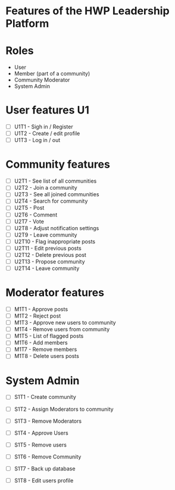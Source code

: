 # Features of the HWP Leadership Platform 

# Roles
- User
- Member (part of a community)
- Community Moderator
- System Admin 

# User features U1
- [ ] U1T1 - Sigh in / Register
- [ ] U1T2 - Create / edit profile
- [ ] U1T3 - Log in / out

# Community features 
- [ ] U2T1 - See list of all communities
- [ ] U2T2 - Join a community
- [ ] U2T3 - See all joined communities
- [ ] U2T4 - Search for community
- [ ] U2T5 - Post
- [ ] U2T6 - Comment
- [ ] U2T7 - Vote
- [ ] U2T8 - Adjust notification settings 
- [ ] U2T9 - Leave community
- [ ] U2T10 - Flag inappropriate posts
- [ ] U2T11 - Edit previous posts
- [ ] U2T12 - Delete previous post
- [ ] U2T13 - Propose community
- [ ] U2T14 - Leave community

# Moderator features
- [ ] M1T1 - Approve posts
- [ ] M1T2 - Reject post
- [ ] M1T3 - Approve new users to community
- [ ] M1T4 - Remove users from community
- [ ] M1T5 - List of flagged posts
- [ ] M1T6 - Add members
- [ ] M1T7 - Remove members
- [ ] M1T8 - Delete users posts

# System Admin
- [ ] S1T1 - Create community
- [ ] S1T2 - Assign Moderators to community  
- [ ] S1T3 - Remove Moderators
- [ ] S1T4 - Approve Users
- [ ] S1T5 - Remove users 
- [ ] S1T6 - Remove Community
- [ ] S1T7 - Back up database
- [ ] S1T8 - Edit users profile

